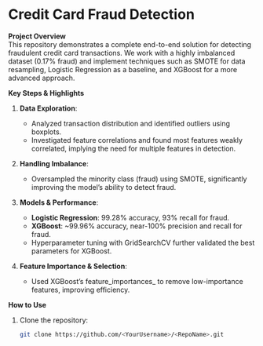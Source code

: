 # Credit Card Fraud Detection

**Project Overview**  
This repository demonstrates a complete end-to-end solution for detecting fraudulent credit card transactions. We work with a highly imbalanced dataset (0.17% fraud) and implement techniques such as SMOTE for data resampling, Logistic Regression as a baseline, and XGBoost for a more advanced approach. 

**Key Steps & Highlights**  
1. **Data Exploration**:  
   - Analyzed transaction distribution and identified outliers using boxplots.  
   - Investigated feature correlations and found most features weakly correlated, implying the need for multiple features in detection.

2. **Handling Imbalance**:  
   - Oversampled the minority class (fraud) using SMOTE, significantly improving the model’s ability to detect fraud.

3. **Models & Performance**:  
   - **Logistic Regression**: 99.28% accuracy, 93% recall for fraud.  
   - **XGBoost**: ~99.96% accuracy, near-100% precision and recall for fraud.  
   - Hyperparameter tuning with GridSearchCV further validated the best parameters for XGBoost.

4. **Feature Importance & Selection**:  
   - Used XGBoost’s feature_importances_ to remove low-importance features, improving efficiency.

**How to Use**  
1. Clone the repository:
   ```bash
   git clone https://github.com/<YourUsername>/<RepoName>.git

